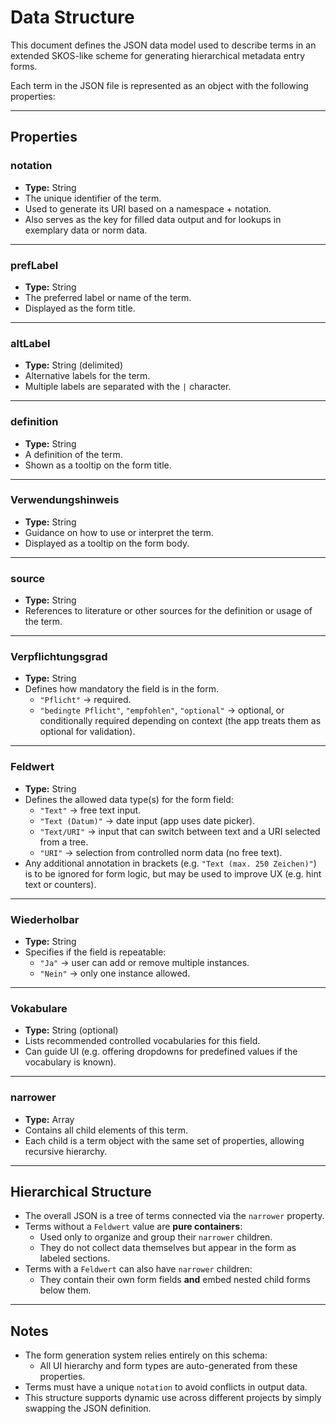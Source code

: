 # Data Structure

This document defines the JSON data model used to describe terms in an extended SKOS-like scheme for generating hierarchical metadata entry forms.

Each term in the JSON file is represented as an object with the following properties:

---

## Properties

### notation
- **Type:** String
- The unique identifier of the term.
- Used to generate its URI based on a namespace + notation.
- Also serves as the key for filled data output and for lookups in exemplary data or norm data.

---

### prefLabel
- **Type:** String
- The preferred label or name of the term.
- Displayed as the form title.

---

### altLabel
- **Type:** String (delimited)
- Alternative labels for the term.
- Multiple labels are separated with the `|` character.

---

### definition
- **Type:** String
- A definition of the term.
- Shown as a tooltip on the form title.

---

### Verwendungshinweis
- **Type:** String
- Guidance on how to use or interpret the term.
- Displayed as a tooltip on the form body.

---

### source
- **Type:** String
- References to literature or other sources for the definition or usage of the term.

---

### Verpflichtungsgrad
- **Type:** String
- Defines how mandatory the field is in the form.
  - `"Pflicht"` → required.
  - `"bedingte Pflicht"`, `"empfohlen"`, `"optional"` → optional, or conditionally required depending on context (the app treats them as optional for validation).

---

### Feldwert
- **Type:** String
- Defines the allowed data type(s) for the form field:
  - `"Text"` → free text input.
  - `"Text (Datum)"` → date input (app uses date picker).
  - `"Text/URI"` → input that can switch between text and a URI selected from a tree.
  - `"URI"` → selection from controlled norm data (no free text).
- Any additional annotation in brackets (e.g. `"Text (max. 250 Zeichen)"`) is to be ignored for form logic, but may be used to improve UX (e.g. hint text or counters).

---

### Wiederholbar
- **Type:** String
- Specifies if the field is repeatable:
  - `"Ja"` → user can add or remove multiple instances.
  - `"Nein"` → only one instance allowed.

---

### Vokabulare
- **Type:** String (optional)
- Lists recommended controlled vocabularies for this field.
- Can guide UI (e.g. offering dropdowns for predefined values if the vocabulary is known).

---

### narrower
- **Type:** Array
- Contains all child elements of this term.
- Each child is a term object with the same set of properties, allowing recursive hierarchy.

---

## Hierarchical Structure

- The overall JSON is a tree of terms connected via the `narrower` property.
- Terms without a `Feldwert` value are **pure containers**:
  - Used only to organize and group their `narrower` children.
  - They do not collect data themselves but appear in the form as labeled sections.
- Terms with a `Feldwert` can also have `narrower` children:
  - They contain their own form fields **and** embed nested child forms below them.

---

## Notes

- The form generation system relies entirely on this schema:
  - All UI hierarchy and form types are auto-generated from these properties.
- Terms must have a unique `notation` to avoid conflicts in output data.
- This structure supports dynamic use across different projects by simply swapping the JSON definition.
